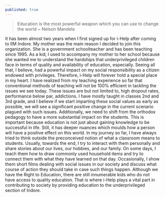 ```yaml
---
published: true
---
```



> Education is the most powerful weapon which you can use to change the world
~ Nelson Mandela

It has been almost two years when I first signed up for i-Help after coming to IIM Indore. My mother was the main reason I decided to join this organization. She is a government schoolteacher and has been teaching since 1995. As a kid, I used to accompany my mother to her school because she wanted me to understand the hardships that underprivileged children face in terms of quality and availability of education, especially. Seeing all that, I believe, had a powerful impact on my social responsibility as a citizen endowed with privileges. Therefore, i-Help will forever hold a special place in my heart.
I have realized from my teaching experience so far that conventional methods of teaching will not be 100% efficient in tackling the issues we see today. These issues are but not limited to, high dropout rates, performance below par, addictions. I have mostly taught in classes 2nd and 3rd grade, and I believe if we start imparting these social values as early as possible, we will see a significant positive change in the current scenario plagued with such issues. Additionally, we need to shift from the orthodox pedagogy to have a more substantial impact on the students. This is important because education is not just about gaining knowledge to be successful in life. Still, it has deeper nuances which moulds how a person will have a positive effect on this world. 
In my journey so far, I have always tried to think outside the preconceived notion of what a classroom means to students. Usually, towards the end, I try to interact with them personally and share stories about our lives, our hobbies, and our family. On some days, I teach them how to draw commonly used household items and try to connect them with what they have learned on that day. Occasionally, I show them short films dealing with social issues in our society and discuss what course of action they should take in case such things happen. Although we have the Right to Education, there are still innumerable kids who do not have access to quality education. That is where i-Help plays a vital part in contributing to society by providing education to the underprivileged section of Indore.
